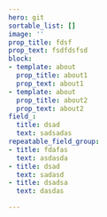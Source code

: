```yaml
---
hero: git
sortable_list: []
image: ''
prop_title: fdsf
prop_text: fsdfdsfsd
block:
- template: about
  prop_title: about1
  prop_text: about1
- template: about
  prop_title: about2
  prop_text: about2
field_:
  title: dsad
  text: sadsadas
repeatable_field_group:
- title: fdafas
  text: asdasda
- title: dsad
  text: sadasd
- title: dsadsa
  text: dasdas

---
```

